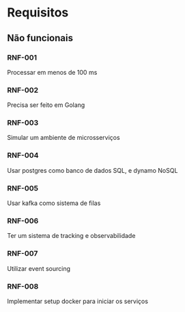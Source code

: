 # Requisitos

## Não funcionais

### RNF-001

Processar em menos de 100 ms

### RNF-002

Precisa ser feito em Golang

### RNF-003

Simular um ambiente de microsserviços

### RNF-004

Usar postgres como banco de dados SQL, e dynamo NoSQL

### RNF-005

Usar kafka como sistema de filas

### RNF-006

Ter um sistema de tracking e observabilidade

### RNF-007

Utilizar event sourcing

### RNF-008
 
Implementar setup docker para iniciar os serviços
